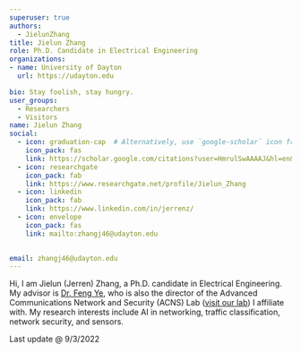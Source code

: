 ```yaml
---
superuser: true
authors:
  - JielunZhang
title: Jielun Zhang
role: Ph.D. Candidate in Electrical Engineering
organizations:
- name: University of Dayton
  url: https://udayton.edu

bio: Stay foolish, stay hungry.
user_groups:
  - Researchers
  - Visitors
name: Jielun Zhang
social:
  - icon: graduation-cap  # Alternatively, use `google-scholar` icon from `ai` icon pack
    icon_pack: fas
    link: https://scholar.google.com/citations?user=HmrulSwAAAAJ&hl=en&oi=ao
  - icon: researchgate
    icon_pack: fab
    link: https://www.researchgate.net/profile/Jielun_Zhang
  - icon: linkedin
    icon_pack: fab
    link: https://www.linkedin.com/in/jerrenz/
  - icon: envelope
    icon_pack: fas
    link: mailto:zhangj46@udayton.edu

    
email: zhangj46@udayton.edu
---
```


Hi, I am Jielun (Jerren) Zhang, a Ph.D. candidate in Electrical Engineering. My advisor is <ins>[Dr. Feng Ye](https://udayton.edu/directory/engineering/electrical_and_computer/ye-feng.php)</ins>, who is also the director of the Advanced Communications Network and Security (ACNS) Lab (<ins>[visit our lab](https://sites.google.com/a/udayton.edu/fye001)</ins>) I affiliate with. My research interests include AI in networking, traffic classification, network security, and sensors.

Last update @ 9/3/2022
